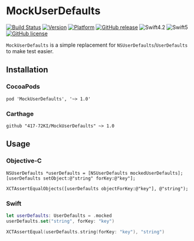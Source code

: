 # MockUserDefaults
[![Build Status](https://travis-ci.com/417-72KI/MockUserDefaults.svg?branch=master)](https://travis-ci.com/417-72KI/MockUserDefaults)
[![Version](http://img.shields.io/cocoapods/v/MockUserDefaults.svg?style=flat)](http://cocoapods.org/pods/MockUserDefaults)
[![Platform](http://img.shields.io/cocoapods/p/MockUserDefaults.svg?style=flat)](http://cocoapods.org/pods/MockUserDefaults)
[![GitHub release](https://img.shields.io/github/release/417-72KI/MockUserDefaults/all.svg)](https://github.com/417-72KI/MockUserDefaults/releases)
![Swift4.2](https://img.shields.io/badge/Swift-4.2-orange.svg)
![Swift5](https://img.shields.io/badge/Swift-5-orange.svg)
[![GitHub license](https://img.shields.io/badge/license-MIT-lightgrey.svg)](https://raw.githubusercontent.com/417-72KI/MockUserDefaults/master/LICENSE)

`MockUserDefaults` is a simple replacement for `NSUserDefaults`/`UserDefaults` to make test easier.

## Installation
### CocoaPods
```ruby:Podfile
pod 'MockUserDefaults', '~> 1.0'
```

### Carthage
```ruby:Cartfile
github "417-72KI/MockUserDefaults" ~> 1.0
```

## Usage
### Objective-C
```objc
NSUserDefaults *userDefaults = [NSUserDefaults mockedUserDefaults];
[userDefaults setObject:@"string" forKey:@"key"];

XCTAssertEqualObjects([userDefaults objectForKey:@"key"], @"string");
```
### Swift
```swift
let userDefaults: UserDefaults = .mocked
userDefaults.set("string", forKey: "key")

XCTAssertEqual(userDefaults.string(forKey: "key"), "string")
```

